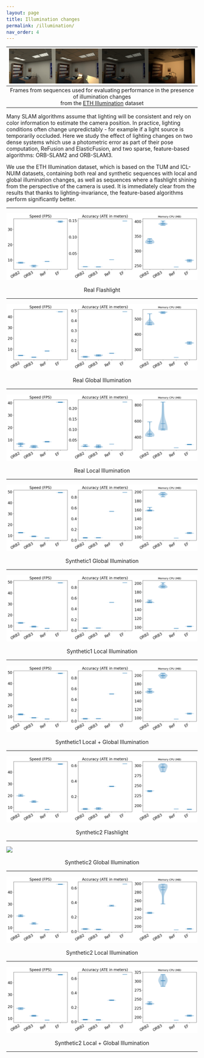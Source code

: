 ```yaml
---
layout: page
title: Illumination changes
permalink: /illumination/
nav_order: 4
---
```


| ![](/images/ethi_images.jpg) |
|:--:|
| Frames from sequences used for evaluating performance in the presence of illumination changes <br /> from the [ETH Illumination](https://www.cvg.ethz.ch/research/illumination-change-robust-dslam) dataset  |

Many SLAM algorithms assume that lighting will be consistent and rely on color information to estimate the camera position.
In practice, lighting conditions often change unpredictably - for example if a light source is temporarily occluded. 
Here we study the effect of lighting changes on two dense systems which use a photometric error as part of their pose computation, 
ReFusion and ElasticFusion, and two sparse, feature-based algorithms: ORB-SLAM2 and ORB-SLAM3.

We use the ETH Illumination dataset, which is based on the TUM and ICL-NUIM datasets, containing both real and synthetic sequences with local and global illumination changes,
as well as sequences where a flashlight shining from the perspective of the camera is used.
It is immediately clear from the results that thanks to lighting-invariance, the feature-based algorithms perform significantly better.


<div>

<hr>

<img src="/results/ethi/ethl_real_flash.png" />
<p style="text-align:center"> Real Flashlight </p>
<hr>

<img src="/results/ethi/ethl_real_global.png" />
<p style="text-align:center"> Real Global Illumination </p>
<hr>

<img src="/results/ethi/ethl_real_local.png" />
<p style="text-align:center"> Real Local Illumination </p>
<hr>

<img src="/results/ethi/ethl_syn1_global.png" />
<p style="text-align:center"> Synthetic1 Global Illumination </p>
<hr>

<img src="/results/ethi/ethl_syn1_local.png" />
<p style="text-align:center"> Synthetic1 Local Illumination </p>
<hr>

<img src="/results/ethi/ethl_syn1_loc_glo.png" />
<p style="text-align:center"> Synthetic1 Local + Global Illumination </p>
<hr>

<img src="/results/ethi/ethl_syn2_flash.png" />
<p style="text-align:center"> Synthetic2 Flashlight </p>
<hr>

<img src="{{ '/results/ethi/ethl_syn2_global.png' | absolute_url }}" />
<p style="text-align:center"> Synthetic2 Global Illumination </p>
<hr>

<img src="/results/ethi/ethl_syn2_local.png" />
<p style="text-align:center"> Synthetic2 Local Illumination  </p>
<hr>

<img src="/results/ethi/ethl_syn2_loc_glo.png" />
<p style="text-align:center"> Synthetic2 Local + Global Illumination</p>
<hr>

</div>
